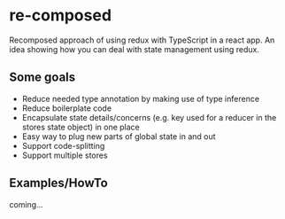 re-composed
===========
Recomposed approach of using redux with TypeScript in a react app. An idea showing how you can deal with state management using redux.  
## Some goals
* Reduce needed type annotation by making use of type inference
* Reduce boilerplate code 
* Encapsulate state details/concerns (e.g. key used for a reducer in the stores state object) in one place
* Easy way to plug new parts of global state in and out
* Support code-splitting
* Support multiple stores

## Examples/HowTo
coming...